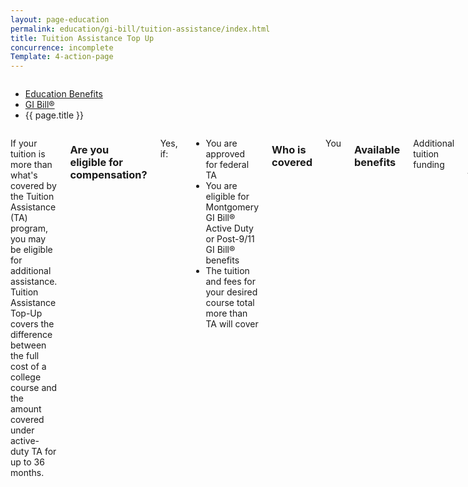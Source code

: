 ```yaml
---
layout: page-education
permalink: education/gi-bill/tuition-assistance/index.html
title: Tuition Assistance Top Up
concurrence: incomplete
Template: 4-action-page
---
```


<div class="splash" markdown="0">
<div class="row" markdown="0">
<div class="small-12 columns" markdown="0">

<ul class="breadcrumbs" role="menubar" aria-label="Primary">
<li class="parent"><a href="{{ site.url }}/education/">Education Benefits</a></li>
<li class="parent"><a href="{{ site.url }}/education/gi-bill/">GI Bill®</a></li>
<li class="active">{{ page.title }}</li>
</ul>

</div>
</div>
</div>

<div class="main" role="main" markdown="0">

<!--<div class="action-bar">
  <div class="row">
    <div class="small-12 columns">

    </div>
  </div>  
</div>-->

<div class="section one" markdown="0">
<div class="primary" markdown="0">
<div class="row" markdown="0">
<div class="small-12 columns" markdown="1">

If your tuition is more than what's covered by the Tuition Assistance (TA) program, you may be eligible for additional assistance. Tuition Assistance Top-Up covers the difference between the full cost of a college course and the amount covered under active-duty TA for up to 36 months.

### Are you eligible for compensation?

Yes, if:
- You are approved for federal TA
- You are eligible for Montgomery GI Bill® Active Duty or Post-9/11 GI Bill® benefits
- The tuition and fees for your desired course total more than TA will cover

### Who is covered
You

### Available benefits
Additional tuition funding  

### How it works
If you are using the Montgomery GI Bill®, you will receive the difference between the DOD payment and the total cost of the course. If you get assistance through the Post-9/11 GI Bill®, your school will be reimbursed the difference between the DOD payment and the authorized maximum tuition and fees.

***NOTE:*** VA encourages you to consult with your education officer and the GI Bill® Comparison Tool before applying for this benefit because your use of Top-Up will affect your GI Bill® payments. If you intend to take additional courses after leaving the military, you should calculate whether your remaining GI Bill® benefits will cover your needs.
- If you use the Montgomery GI Bill®, this benefit will be reduced by, or charged, one month of entitlement for each payment received that is equal to the full-time monthly [GI Bill® rate](http://www.benefits.va.gov/gibill/resources/benefits_resources/rate_tables.asp).
- If you use the Post-9/11 GI Bill®, this benefit will be charged based on training time, not your reimbursement amount. Half-time training rates reduce your GI Bill® benefit by a half-month for each month you are enrolled.


***NOTE:*** In no case will the combined amount paid by DOD and VA exceed the total cost of the course.


### Learn more:
[Top-Up fact sheet](http://www.benefits.va.gov/GIBILL/docs/factsheets/topup.pdf).


</div>
</div>
</div>


</div>
